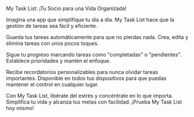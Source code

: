 My Task List: ¡Tu Socio para una Vida Organizada!

Imagina una app que simplifique tu día a día. My Task List hace que la gestión de tareas sea fácil y eficiente.

Guarda tus tareas automáticamente para que no pierdas nada. Crea, edita y elimina tareas con unos pocos toques.

Sigue tu progreso marcando tareas como "completadas" o "pendientes". Establece prioridades y mantén el enfoque.

Recibe recordatorios personalizables para nunca olvidar tareas importantes. Disponible en todos tus dispositivos para que puedas mantener el control en cualquier lugar.

Con My Task List, libérate del estrés y concéntrate en lo que importa. Simplifica tu vida y alcanza tus metas con facilidad. ¡Prueba My Task List hoy mismo!

